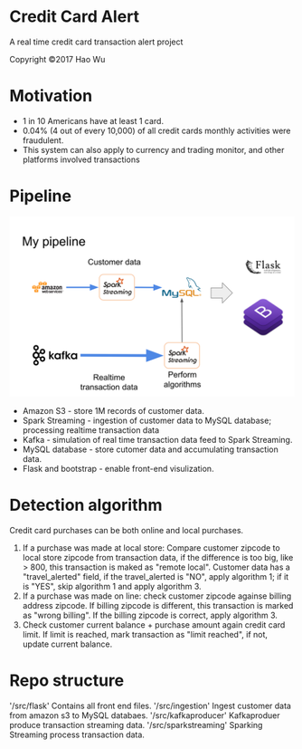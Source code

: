 # Credit Card Alert
A real time credit card transaction alert project

Copyright ©2017 Hao Wu

# Motivation
* 1 in 10 Americans have at least 1 card.
* 0.04% (4 out of every 10,000) of all credit cards monthly activities were fraudulent.
* This system can also apply to currency and trading monitor, and other platforms involved transactions

# Pipeline
![Image of pipeline](/src/flask/app/static/images/pipeline.png)

* Amazon S3 - store 1M records of customer data.
* Spark Streaming - ingestion of customer data to MySQL database; processing realtime transaction data
* Kafka - simulation of real time transaction data feed to Spark Streaming.
* MySQL database - store cutomer data and accumulating transaction data.
* Flask and bootstrap - enable front-end visulization.

# Detection algorithm
Credit card purchases can be both online and local purchases.
1. If a purchase was made at local store: Compare customer zipcode to local store zipcode from transaction data, if the difference is too big, like > 800, this transaction is maked as "remote local". Customer data has a "travel_alerted" field, if the travel_alerted is "NO", apply algorithm 1; if it is "YES", skip algorithm 1 and apply algorithm 3.
2. If a purchase was made on line: check customer zipcode againse billing address zipcode. If billing zipcode is different, this transaction is marked as "wrong billing". If the billing zipcode is correct, apply algorithm 3.
3. Check customer current balance + purchase amount again credit card limit. If limit is reached, mark transaction as "limit reached", if not, update current balance.

# Repo structure
'/src/flask' Contains all front end files.
'/src/ingestion' Ingest customer data from amazon s3 to MySQL databaes.
'/src/kafkaproducer' Kafkaproduer produce transaction streaming data.
'/src/sparkstreaming' Sparking Streaming process transaction data.
